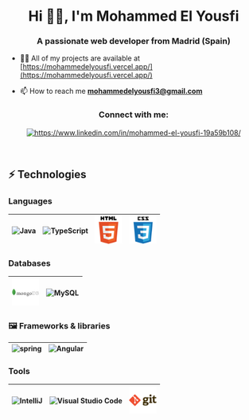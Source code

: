 <h1 align="center">Hi 👋🏻, I'm Mohammed El Yousfi </h1>
<h3 align="center">A passionate web developer from Madrid (Spain)</h3>

- 👨‍💻 All of my projects are available at [https://mohammedelyousfi.vercel.app/](https://mohammedelyousfi.vercel.app/)

- 📫 How to reach me **mohammedelyousfi3@gmail.com**

<h3 align="center">Connect with me:</h3>
<p align="center">
<a href="https://www.linkedin.com/in/mohammed-el-yousfi-19a59b108/" target="_blank"><img align="center" src="https://raw.githubusercontent.com/rahuldkjain/github-profile-readme-generator/master/src/images/icons/Social/linked-in-alt.svg" alt="https://www.linkedin.com/in/mohammed-el-yousfi-19a59b108/" height="40" width="50" /></a>
</p>
<br>

## ⚡ Technologies

### Languages

| <img title="Java" alt="Java" width="55px" src="https://brandslogos.com/wp-content/uploads/images/large/java-logo-1.png"> | <img alt="TypeScript" title="TypeScript" width="55px" src="https://upload.wikimedia.org/wikipedia/commons/thumb/4/4c/Typescript_logo_2020.svg/768px-Typescript_logo_2020.svg.png?20210506173343"> | <img title="HTML" alt="HTML" width="55px" src="https://raw.githubusercontent.com/github/explore/master/topics/html/html.png"> | <img title="CSS" alt="CSS" width="55px" src="https://raw.githubusercontent.com/github/explore/master/topics/css/css.png"> |
| ---------------------------------------------------------------------------------------------------------------------------------------------------- | ------------------------------------------------------------------------------------------------------------------------------------------------------------------------------------------------- | ----------------------------------------------------------------------------------------------------------------------------- | ------------------------------------------------------------------------------------------------------------------------- |

### Databases

| <img title="MongoDB" alt="MongoDB" width="55px" src="https://raw.githubusercontent.com/github/explore/master/topics/mongodb/mongodb.png"> | <img title="MySQL" alt="MySQL" width="55px" src="https://yt3.ggpht.com/ytc/AKedOLRpJVGUTtjVE_mf-DouS6NeZVEDVBqdjc1diCIQEg=s900-c-k-c0x00ffffff-no-rj"> |
| ----------------------------------------------------------------------------------------------------------------------------------------- | ------------------------------------------------------------------------------------------------------------------------- |

### 🖼️ Frameworks & libraries

| <img title="spring" alt="spring" width="55px" src="https://cdn.freebiesupply.com/logos/large/2x/spring-3-logo-png-transparent.png">  |  <img title="Angular" alt="Angular" width="55px" src="https://upload.wikimedia.org/wikipedia/commons/thumb/c/cf/Angular_full_color_logo.svg/512px-Angular_full_color_logo.svg.png?20160527092314"> |
| --------------------------------------------------------------------------------------------------------------------------------------- | --------------------------------------------------------------------------------------------------------------------------------- |

### Tools

| <img title="IntelliJ" alt="IntelliJ" width="55px" src="https://upload.wikimedia.org/wikipedia/commons/thumb/9/9c/IntelliJ_IDEA_Icon.svg/1024px-IntelliJ_IDEA_Icon.svg.png"> | <img title="Visual Studio Code" alt="Visual Studio Code" width="55px" src="https://upload.wikimedia.org/wikipedia/commons/thumb/9/9a/Visual_Studio_Code_1.35_icon.svg/768px-Visual_Studio_Code_1.35_icon.svg.png?20210804221519"> | <img title="Git" alt="Git" width="55px" src="https://raw.githubusercontent.com/github/explore/master/topics/git/git.png"> |  
| --------------------------------------------------------------------------------------------------------------------------------------------------------------------------------------------------------------------------------- | ------------------------------------------------------------------------------------------------------------------------- | ------------------------------------------------------------------------------------------------------------------------ |

<br>

